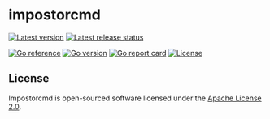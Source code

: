 # impostorcmd

[![Latest version](https://img.shields.io/github/v/tag/daishe/impostorcmd?label=latest%20version&sort=semver)](https://github.com/daishe/impostorcmd/releases)
[![Latest release status](https://img.shields.io/github/workflow/status/daishe/impostorcmd/Release?label=release%20build&logo=github&logoColor=fff)](https://github.com/daishe/impostorcmd/actions/workflows/release.yaml)

[![Go reference](https://pkg.go.dev/badge/github.com/daishe/impostorcmd.svg)](https://pkg.go.dev/github.com/daishe/impostorcmd)
[![Go version](https://img.shields.io/github/go-mod/go-version/daishe/impostorcmd?label=version&logo=go&logoColor=fff)](https://golang.org/dl/)
[![Go report card](https://goreportcard.com/badge/github.com/daishe/impostorcmd)](https://goreportcard.com/report/github.com/daishe/impostorcmd)
[![License](https://img.shields.io/github/license/daishe/impostorcmd)](https://github.com/daishe/impostorcmd/blob/master/LICENSE)

## License

Impostorcmd is open-sourced software licensed under the [Apache License 2.0](http://www.apache.org/licenses/).
